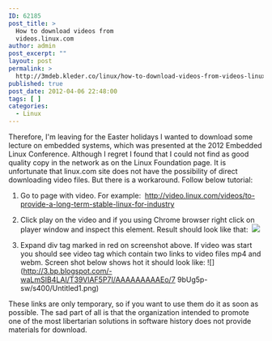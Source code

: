 ```yaml
---
ID: 62185
post_title: >
  How to download videos from
  videos.linux.com
author: admin
post_excerpt: ""
layout: post
permalink: >
  http://3mdeb.kleder.co/linux/how-to-download-videos-from-videos-linux-com/
published: true
post_date: 2012-04-06 22:48:00
tags: [ ]
categories:
  - Linux
---
```

Therefore, I'm leaving for the Easter holidays I wanted to download some lecture on embedded systems, which was presented at the 2012 Embedded Linux Conference. Although I regret I found that I could not find as good quality copy in the network as on the Linux Foundation page. It is unfortunate that linux.com site does not have the possibility of direct downloading video files. But there is a workaround. Follow below tutorial:

1.  Go to page with video. For example:  <http://video.linux.com/videos/to-provide-a-long-term-stable-linux-for-industry>
2.  Click play on the video and if you using Chrome browser right click on player window and inspect this element. Result should look like that:  ![][1]

3.  Expand div tag marked in red on screenshot above. If video was start you should see video tag which contain two links to video files mp4 and webm. Screen shot below shows hot it should look like: ![](http://3.bp.blogspot.com/-waLmSIB4LAI/T39VlAF5P7I/AAAAAAAAAEo/7 9bUg5p-sw/s400/Untitled1.png)

These links are only temporary, so if you want to use them do it as soon as possible. The sad part of all is that the organization intended to promote one of the most libertarian solutions in software history does not provide materials for download.

 [1]: http://1.bp.blogspot.com/-ivNLyF3IFwc/T39S_IwbntI/AAAAAAAAAEg/mVgiu6CXqhs/s400/Untitled.png